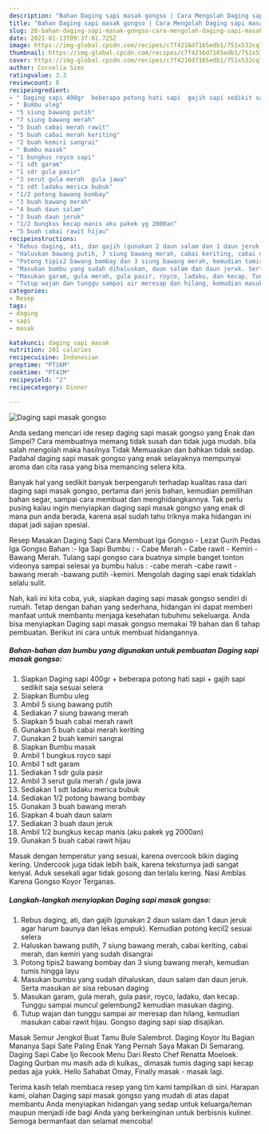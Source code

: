 ```yaml
---
description: "Bahan Daging sapi masak gongso | Cara Mengolah Daging sapi masak gongso Yang Enak Dan Lezat"
title: "Bahan Daging sapi masak gongso | Cara Mengolah Daging sapi masak gongso Yang Enak Dan Lezat"
slug: 26-bahan-daging-sapi-masak-gongso-cara-mengolah-daging-sapi-masak-gongso-yang-enak-dan-lezat
date: 2021-01-13T09:37:01.725Z
image: https://img-global.cpcdn.com/recipes/c7f4216d7165edb1/751x532cq70/daging-sapi-masak-gongso-foto-resep-utama.jpg
thumbnail: https://img-global.cpcdn.com/recipes/c7f4216d7165edb1/751x532cq70/daging-sapi-masak-gongso-foto-resep-utama.jpg
cover: https://img-global.cpcdn.com/recipes/c7f4216d7165edb1/751x532cq70/daging-sapi-masak-gongso-foto-resep-utama.jpg
author: Cornelia Sims
ratingvalue: 3.3
reviewcount: 8
recipeingredient:
- " Daging sapi 400gr  beberapa potong hati sapi  gajih sapi sedikit saja sesuai selera"
- " Bumbu uleg"
- "5 siung bawang putih"
- "7 siung bawang merah"
- "5 buah cabai merah rawit"
- "5 buah cabai merah keriting"
- "2 buah kemiri sangrai"
- " Bumbu masak"
- "1 bungkus royco sapi"
- "1 sdt garam"
- "1 sdr gula pasir"
- "3 serut gula merah  gula jawa"
- "1 sdt ladaku merica bubuk"
- "1/2 potong bawang bombay"
- "3 buah bawang merah"
- "4 buah daun salam"
- "3 buah daun jeruk"
- "1/2 bungkus kecap manis aku pakek yg 2000an"
- "5 buah cabai rawit hijau"
recipeinstructions:
- "Rebus daging, ati, dan gajih (gunakan 2 daun salam dan 1 daun jeruk agar harum baunya dan lekas empuk). Kemudian potong kecil2 sesuai selera"
- "Haluskan bawang putih, 7 siung bawang merah, cabai keriting, cabai merah, dan kemiri yang sudah disangrai"
- "Potong tipis2 bawang bombay dan 3 siung bawang merah, kemudian tumis hingga layu"
- "Masukan bumbu yang sudah dihaluskan, daun salam dan daun jeruk. Serta masukan air sisa rebusan daging"
- "Masukan garam, gula merah, gula pasir, royco, ladaku, dan kecap. Tunggu sampai muncul gelembung2 kemudian masukan daging."
- "Tutup wajan dan tunggu sampai air meresap dan hilang, kemudian masukan cabai rawit hijau. Gongso daging sapi siap disajikan."
categories:
- Resep
tags:
- daging
- sapi
- masak

katakunci: daging sapi masak 
nutrition: 201 calories
recipecuisine: Indonesian
preptime: "PT16M"
cooktime: "PT41M"
recipeyield: "2"
recipecategory: Dinner

---
```



![Daging sapi masak gongso](https://img-global.cpcdn.com/recipes/c7f4216d7165edb1/751x532cq70/daging-sapi-masak-gongso-foto-resep-utama.jpg)

Anda sedang mencari ide resep daging sapi masak gongso yang Enak dan Simpel? Cara membuatnya memang tidak susah dan tidak juga mudah. bila salah mengolah maka hasilnya Tidak Memuaskan dan bahkan tidak sedap. Padahal daging sapi masak gongso yang enak selayaknya mempunyai aroma dan cita rasa yang bisa memancing selera kita.

Banyak hal yang sedikit banyak berpengaruh terhadap kualitas rasa dari daging sapi masak gongso, pertama dari jenis bahan, kemudian pemilihan bahan segar, sampai cara membuat dan menghidangkannya. Tak perlu pusing kalau ingin menyiapkan daging sapi masak gongso yang enak di mana pun anda berada, karena asal sudah tahu triknya maka hidangan ini dapat jadi sajian spesial.

Resep Masakan Daging Sapi Cara Membuat Iga Gongso - Lezat Gurih Pedas Iga Gongso Bahan :- Iga Sapi Bumbu : - Cabe Merah - Cabe rawit - Kemiri - Bawang Merah. Tulang sapi gongso cara buatnya simple banget tonton videonya sampai selesai ya bumbu halus : -cabe merah -cabe rawit -bawang merah -bawang putih -kemiri. Mengolah daging sapi enak tidaklah selalu sulit.


Nah, kali ini kita coba, yuk, siapkan daging sapi masak gongso sendiri di rumah. Tetap dengan bahan yang sederhana, hidangan ini dapat memberi manfaat untuk membantu menjaga kesehatan tubuhmu sekeluarga. Anda bisa menyiapkan Daging sapi masak gongso memakai 19 bahan dan 6 tahap pembuatan. Berikut ini cara untuk membuat hidangannya.

<!--inarticleads1-->

##### Bahan-bahan dan bumbu yang digunakan untuk pembuatan Daging sapi masak gongso:

1. Siapkan  Daging sapi 400gr + beberapa potong hati sapi + gajih sapi sedikit saja sesuai selera
1. Siapkan  Bumbu uleg
1. Ambil 5 siung bawang putih
1. Sediakan 7 siung bawang merah
1. Siapkan 5 buah cabai merah rawit
1. Gunakan 5 buah cabai merah keriting
1. Gunakan 2 buah kemiri sangrai
1. Siapkan  Bumbu masak
1. Ambil 1 bungkus royco sapi
1. Ambil 1 sdt garam
1. Sediakan 1 sdr gula pasir
1. Ambil 3 serut gula merah / gula jawa
1. Sediakan 1 sdt ladaku merica bubuk
1. Sediakan 1/2 potong bawang bombay
1. Gunakan 3 buah bawang merah
1. Siapkan 4 buah daun salam
1. Sediakan 3 buah daun jeruk
1. Ambil 1/2 bungkus kecap manis (aku pakek yg 2000an)
1. Gunakan 5 buah cabai rawit hijau


Masak dengan temperatur yang sesuai, karena overcook bikin daging kering. Undercook juga tidak lebih baik, karena teksturnya jadi sangat kenyal. Aduk sesekali agar tidak gosong dan terlalu kering. Nasi Amblas Karena Gongso Koyor Terganas. 

<!--inarticleads2-->

##### Langkah-langkah menyiapkan Daging sapi masak gongso:

1. Rebus daging, ati, dan gajih (gunakan 2 daun salam dan 1 daun jeruk agar harum baunya dan lekas empuk). Kemudian potong kecil2 sesuai selera
1. Haluskan bawang putih, 7 siung bawang merah, cabai keriting, cabai merah, dan kemiri yang sudah disangrai
1. Potong tipis2 bawang bombay dan 3 siung bawang merah, kemudian tumis hingga layu
1. Masukan bumbu yang sudah dihaluskan, daun salam dan daun jeruk. Serta masukan air sisa rebusan daging
1. Masukan garam, gula merah, gula pasir, royco, ladaku, dan kecap. Tunggu sampai muncul gelembung2 kemudian masukan daging.
1. Tutup wajan dan tunggu sampai air meresap dan hilang, kemudian masukan cabai rawit hijau. Gongso daging sapi siap disajikan.


Masak Semur Jengkol Buat Tamu Bule Salembrot. Daging Koyor Itu Bagian Mananya Sapi Sate Paling Enak Yang Pernah Saya Makan Di Semarang. Daging Sapi Cabe Ijo Recook Menu Dari Resto Chef Renatta Moeloek. Daging Qurban mu masih ada di kulkas,, dimasak tumis daging sapi kecap pedas ajja yukk. Hello Sahabat Omay, Finally masak - masak lagi. 

Terima kasih telah membaca resep yang tim kami tampilkan di sini. Harapan kami, olahan Daging sapi masak gongso yang mudah di atas dapat membantu Anda menyiapkan hidangan yang sedap untuk keluarga/teman maupun menjadi ide bagi Anda yang berkeinginan untuk berbisnis kuliner. Semoga bermanfaat dan selamat mencoba!
